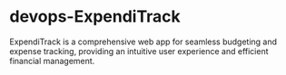 # devops-ExpendiTrack
ExpendiTrack is a comprehensive web app for seamless budgeting and expense tracking, providing an intuitive user experience and efficient financial management.
